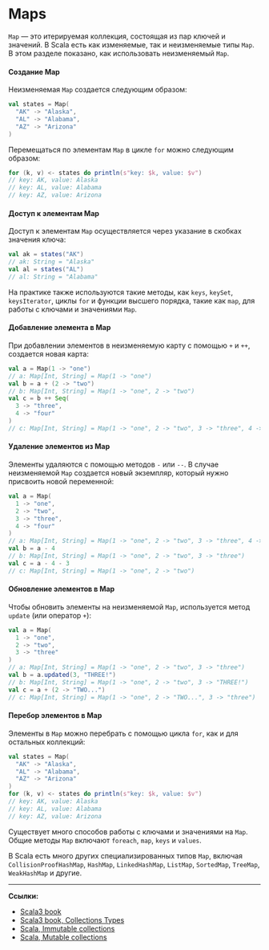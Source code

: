 # Maps

`Map` — это итерируемая коллекция, состоящая из пар ключей и значений.
В Scala есть как изменяемые, так и неизменяемые типы `Map`.
В этом разделе показано, как использовать неизменяемый `Map`.

#### Создание Map

Неизменяемая `Map` создается следующим образом:

```scala
val states = Map(
  "AK" -> "Alaska",
  "AL" -> "Alabama",
  "AZ" -> "Arizona"
)
```

Перемещаться по элементам `Map` в цикле `for` можно следующим образом:

```scala
for (k, v) <- states do println(s"key: $k, value: $v")
// key: AK, value: Alaska
// key: AL, value: Alabama
// key: AZ, value: Arizona
```

#### Доступ к элементам Map

Доступ к элементам `Map` осуществляется через указание в скобках значения ключа:

```scala
val ak = states("AK")
// ak: String = "Alaska"
val al = states("AL")
// al: String = "Alabama"
```

На практике также используются такие методы, как `keys`, `keySet`, `keysIterator`, циклы `for`
и функции высшего порядка, такие как `map`, для работы с ключами и значениями `Map`.

#### Добавление элемента в Map

При добавлении элементов в неизменяемую карту с помощью `+` и `++`, создается новая карта:

```scala
val a = Map(1 -> "one")
// a: Map[Int, String] = Map(1 -> "one")
val b = a + (2 -> "two")
// b: Map[Int, String] = Map(1 -> "one", 2 -> "two")
val c = b ++ Seq(
  3 -> "three",
  4 -> "four"
)
// c: Map[Int, String] = Map(1 -> "one", 2 -> "two", 3 -> "three", 4 -> "four")
```

#### Удаление элементов из Map

Элементы удаляются с помощью методов `-` или `--`.
В случае неизменяемой `Map` создается новый экземпляр, который нужно присвоить новой переменной:

```scala
val a = Map(
  1 -> "one",
  2 -> "two",
  3 -> "three",
  4 -> "four"
)
// a: Map[Int, String] = Map(1 -> "one", 2 -> "two", 3 -> "three", 4 -> "four")
val b = a - 4    
// b: Map[Int, String] = Map(1 -> "one", 2 -> "two", 3 -> "three")    
val c = a - 4 - 3
// c: Map[Int, String] = Map(1 -> "one", 2 -> "two")
```

#### Обновление элементов в Map

Чтобы обновить элементы на неизменяемой `Map`, используется метод `update` (или оператор `+`):

```scala
val a = Map(
  1 -> "one",
  2 -> "two",
  3 -> "three"
)
// a: Map[Int, String] = Map(1 -> "one", 2 -> "two", 3 -> "three")
val b = a.updated(3, "THREE!")
// b: Map[Int, String] = Map(1 -> "one", 2 -> "two", 3 -> "THREE!")
val c = a + (2 -> "TWO...")
// c: Map[Int, String] = Map(1 -> "one", 2 -> "TWO...", 3 -> "three")
```

#### Перебор элементов в Map

Элементы в `Map` можно перебрать с помощью цикла `for`, как и для остальных коллекций:

```scala
val states = Map(
  "AK" -> "Alaska",
  "AL" -> "Alabama",
  "AZ" -> "Arizona"
)
for (k, v) <- states do println(s"key: $k, value: $v")
// key: AK, value: Alaska
// key: AL, value: Alabama
// key: AZ, value: Arizona
```

Существует много способов работы с ключами и значениями на `Map`.
Общие методы `Map` включают `foreach`, `map`, `keys` и `values`.

В Scala есть много других специализированных типов `Map`,
включая `CollisionProofHashMap`, `HashMap`, `LinkedHashMap`, `ListMap`, `SortedMap`, `TreeMap`, `WeakHashMap` и другие.


---

**Ссылки:**

- [Scala3 book](https://docs.scala-lang.org/scala3/book/taste-collections.html)
- [Scala3 book, Collections Types](https://docs.scala-lang.org/scala3/book/collections-classes.html)
- [Scala, Immutable collections](https://docs.scala-lang.org/ru/overviews/collections-2.13/concrete-immutable-collection-classes.html)
- [Scala, Mutable collections](https://docs.scala-lang.org/ru/overviews/collections-2.13/concrete-mutable-collection-classes.html)

